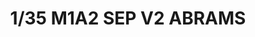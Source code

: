 ---
title: "1/35 M1A2 SEP V2 ABRAMS"
price: "TBA" 
desc: "Maketa"
img_path: "/assets/img/RFM5029.jpg"
brand: "N/A"
available: false
special_offer: false
new: false
soon: false
cat: "0010000"
subcat: "0010800"
subsubcat: "0N/A"
sifra: "RFM5029"
---